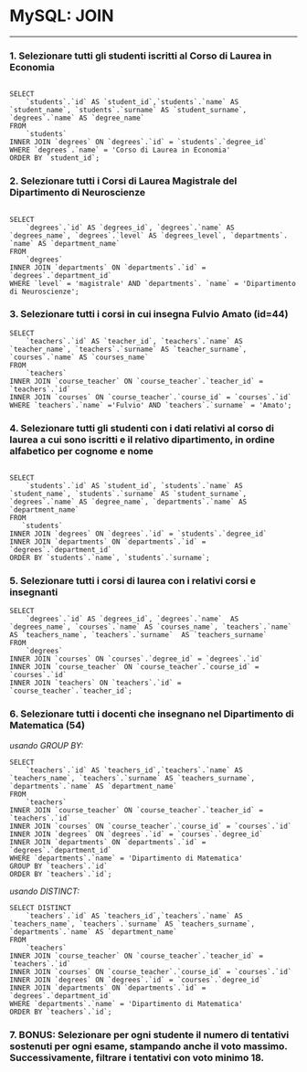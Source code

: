 # MySQL: JOIN

---

### 1. Selezionare tutti gli studenti iscritti al Corso di Laurea in Economia

```

SELECT 
    `students`.`id` AS `student_id`,`students`.`name` AS `student_name`, `students`.`surname` AS `student_surname`, `degrees`.`name` AS `degree_name`
FROM
    `students`
INNER JOIN `degrees` ON `degrees`.`id` = `students`.`degree_id`
WHERE `degrees`.`name` = 'Corso di Laurea in Economia'
ORDER BY `student_id`;

```

### 2. Selezionare tutti i Corsi di Laurea Magistrale del Dipartimento di Neuroscienze

```

SELECT 
    `degrees`.`id` AS `degrees_id`, `degrees`.`name` AS `degrees_name`, `degrees`.`level` AS `degrees_level`, `departments`. `name` AS `department_name`
FROM
    `degrees`
INNER JOIN `departments` ON `departments`.`id` = `degrees`.`department_id`
WHERE `level` = 'magistrale' AND `departments`. `name` = 'Dipartimento di Neuroscienze';

```

### 3. Selezionare tutti i corsi in cui insegna Fulvio Amato (id=44)

```
SELECT 
    `teachers`.`id` AS `teacher_id`, `teachers`.`name` AS `teacher_name`, `teachers`.`surname` AS `teacher_surname`, `courses`.`name` AS `courses_name`
FROM
    `teachers`
INNER JOIN `course_teacher` ON `course_teacher`.`teacher_id` = `teachers`.`id`
INNER JOIN `courses` ON `course_teacher`.`course_id` = `courses`.`id`
WHERE `teachers`.`name` ='Fulvio' AND `teachers`.`surname` = 'Amato';

```

### 4. Selezionare tutti gli studenti con i dati relativi al corso di laurea a cui sono iscritti e il relativo dipartimento, in ordine alfabetico per cognome e nome

```

SELECT 
    `students`.`id` AS `student_id`, `students`.`name` AS `student_name`, `students`.`surname` AS `student_surname`, `degrees`.`name` AS `degree_name`, `departments`.`name` AS `department_name`
FROM
   `students`
INNER JOIN `degrees` ON `degrees`.`id` = `students`.`degree_id` 
INNER JOIN `departments` ON `departments`.`id` = `degrees`.`department_id`
ORDER BY `students`.`name`, `students`.`surname`;

```

### 5. Selezionare tutti i corsi di laurea con i relativi corsi e insegnanti

```
SELECT 
    `degrees`.`id` AS `degrees_id`, `degrees`.`name`  AS `degrees_name`, `courses`.`name` AS `courses_name`, `teachers`.`name` AS `teachers_name`, `teachers`.`surname`  AS `teachers_surname`
FROM
    `degrees`
INNER JOIN `courses` ON `courses`.`degree_id` = `degrees`.`id`
INNER JOIN `course_teacher` ON `course_teacher`.`course_id` = `courses`.`id`
INNER JOIN `teachers` ON `teachers`.`id` = `course_teacher`.`teacher_id`;

```

### 6. Selezionare tutti i docenti che insegnano nel Dipartimento di Matematica (54)

*usando GROUP BY:*

```
SELECT
    `teachers`.`id` AS `teachers_id`,`teachers`.`name` AS `teachers_name`, `teachers`.`surname` AS `teachers_surname`, `departments`.`name` AS `department_name`
FROM
    `teachers`
INNER JOIN `course_teacher` ON `course_teacher`.`teacher_id` = `teachers`.`id`
INNER JOIN `courses` ON `course_teacher`.`course_id` = `courses`.`id`
INNER JOIN `degrees` ON `degrees`.`id` = `courses`.`degree_id`
INNER JOIN `departments` ON `departments`.`id` = `degrees`.`department_id`
WHERE `departments`.`name` = 'Dipartimento di Matematica'
GROUP BY `teachers`.`id`
ORDER BY `teachers`.`id`;

```

*usando DISTINCT:*

```
SELECT DISTINCT
    `teachers`.`id` AS `teachers_id`,`teachers`.`name` AS `teachers_name`, `teachers`.`surname` AS `teachers_surname`, `departments`.`name` AS `department_name`
FROM
    `teachers`
INNER JOIN `course_teacher` ON `course_teacher`.`teacher_id` = `teachers`.`id`
INNER JOIN `courses` ON `course_teacher`.`course_id` = `courses`.`id`
INNER JOIN `degrees` ON `degrees`.`id` = `courses`.`degree_id`
INNER JOIN `departments` ON `departments`.`id` = `degrees`.`department_id`
WHERE `departments`.`name` = 'Dipartimento di Matematica'
ORDER BY `teachers`.`id`;

```

### 7. BONUS: Selezionare per ogni studente il numero di tentativi sostenuti per ogni esame, stampando anche il voto massimo. Successivamente, filtrare i tentativi con voto minimo 18.

```

```
